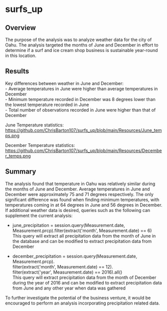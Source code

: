 # surfs_up

## Overview
The purpose of the analysis was to analyze weather data for the city of Oahu. The analysis targeted the months of June and December in effort to determine if a surf and ice cream shop business is sustainable year-round in this location.

## Results
Key differences between weather in June and December:<br>
    - Average temperatures in June were higher than average temperatures in December<br>
    - Minimum temperature recorded in December was 8 degrees lower than the lowest temperature recorded in June<br>
    - Total number of observations recorded in June were higher than that of December
    
June Temperature statistics: https://github.com/ChrisBarton107/surfs_up/blob/main/Resources/June_temps.png

December Temperature statistics: https://github.com/ChrisBarton107/surfs_up/blob/main/Resources/December_temps.png

## Summary
The analysis found that temperature in Oahu was relatively similar during the months of June and December. Average temperatures in June and December were approximately 75 and 71 degrees respectively. The only significant difference was found when finding minimum temperatures, with temperatures coming in at 64 degrees in June and 56 degrees in December. If additional weather data is desired, queries such as the following can supplement the current analysis:

- june_precipitation = session.query(Measurement.date, Measurement.prcp).filter(extract('month', Measurement.date) == 6)<br>
This query will extract all precipitation data from the month of June in the database and can be modified to extract precipitation data from December

- december_precipitation = session.query(Measurement.date, Measurement.prcp).\
filter(extract('month', Measurement.date) == 12).\
filter(extract('year', Measurement.date) == 2016).all()<br>
This query will extract precipitation data from the month of December during the year of 2016 and can be modified to extract precipitation data from June and any   other year when data was gathered

To further investigate the potential of the business venture, it would be encouraged to perform an analysis incorporating precipitation related data.
